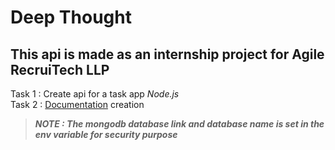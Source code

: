 #  Deep Thought

## This api is made as an internship project for Agile RecruiTech LLP

Task 1 : Create api for a task app *Node.js*  \
Task 2 : [Documentation](https://www.postman.com/yash-gupta001/workspace/agile-assignment-documentation/collection/26662164-49ccb4cb-408a-468c-b1e8-967b979a9dc0) creation


> **_NOTE :  The mongodb database link and database name is set in the env variable for security purpose_**
